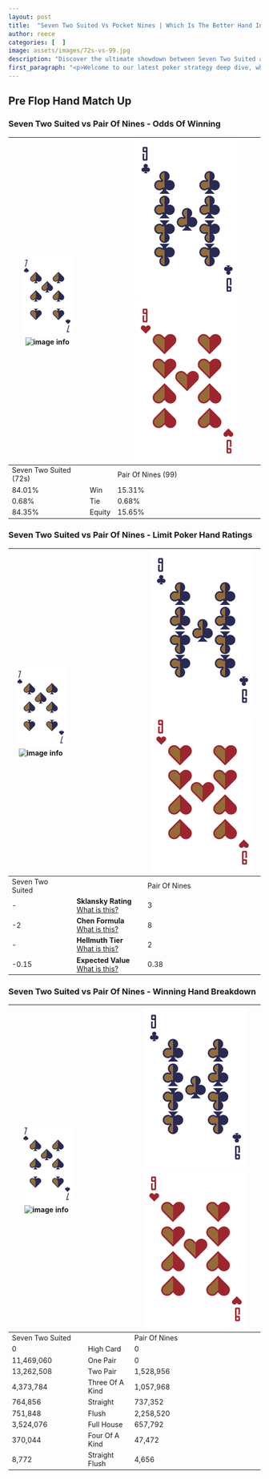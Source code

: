 ```yaml
---
layout: post
title:  "Seven Two Suited Vs Pocket Nines | Which Is The Better Hand In Poker? A Complete Guide"
author: reece
categories: [  ]
image: assets/images/72s-vs-99.jpg
description: "Discover the ultimate showdown between Seven Two Suited and Pair Of Nines in poker! Uncover the odds, strategies, and scenarios where one hand triumphs over the other. Get ready to up your poker game with this thrilling analysis."
first_paragraph: "<p>Welcome to our latest poker strategy deep dive, where we're pitting two distinct hands against each other in a high-stakes showdown: Seven Two Suited vs Pair Of Nines.</p><p>In the dynamic world of poker, every decision counts, and knowing which hand holds the upper hand is key to your success at the table.</p><p>In this article, we'll dissect these two hands, explore the scenarios where one dominates the other, and equip you with the knowledge to make strategic choices that can tip the odds in your favor.</p><p>Get ready to unravel the intriguing dynamics of these poker hands and elevate your game to new heights.</p>"
---
```




[comment]: # (sp0)

## Pre Flop Hand Match Up

<div class="table hand-ratings" markdown="1"> 



### Seven Two Suited vs Pair Of Nines - Odds Of Winning


    
| ![image info](assets/images/hand1/7.png) ![image info](assets/images/hand1/2s.png) |  | ![image info](assets/images/hand2/9.png) ![image info](assets/images/hand2/9o.png) |
| -------- | -------- | -------- |
| Seven Two Suited (72s) |  | Pair Of Nines (99) |
| 84.01% | Win | 15.31% |
| 0.68% | Tie | 0.68% |
| 84.35% | Equity | 15.65% |




[comment]: # (sp1)



### Seven Two Suited vs Pair Of Nines - Limit Poker Hand Ratings


    
| ![image info](assets/images/hand1/7.png) ![image info](assets/images/hand1/2s.png) |  | ![image info](assets/images/hand2/9.png) ![image info](assets/images/hand2/9o.png) |
| -------- | -------- | -------- |
| Seven Two Suited |  | Pair Of Nines |
| - | **Sklansky Rating** [What is this?](/sklansky-rating-explained) | 3 |
| -2 | **Chen Formula** [What is this?](/chen-formula-explained) | 8 |
| - | **Hellmuth Tier** [What is this?](/Hellmuth-tier-explained) | 2 |
| -0.15 | **Expected Value** [What is this?](/expected-value-explained) | 0.38 |




[comment]: # (sp2)



### Seven Two Suited vs Pair Of Nines - Winning Hand Breakdown


    
| ![image info](assets/images/hand1/7.png) ![image info](assets/images/hand1/2s.png) |  | ![image info](assets/images/hand2/9.png) ![image info](assets/images/hand2/9o.png) |
| -------- | -------- | -------- |
| Seven Two Suited |  | Pair Of Nines |
| 0 | High Card | 0 |
| 11,469,060 | One Pair | 0 |
| 13,262,508 | Two Pair | 1,528,956 |
| 4,373,784 | Three Of A Kind | 1,057,968 |
| 764,856 | Straight | 737,352 |
| 751,848 | Flush | 2,258,520 |
| 3,524,076 | Full House | 657,792 |
| 370,044 | Four Of A Kind | 47,472 |
| 8,772 | Straight Flush | 4,656 |




[comment]: # (sp3)



</div>

[comment]: # (sp4)



[comment]: # (sp5)

